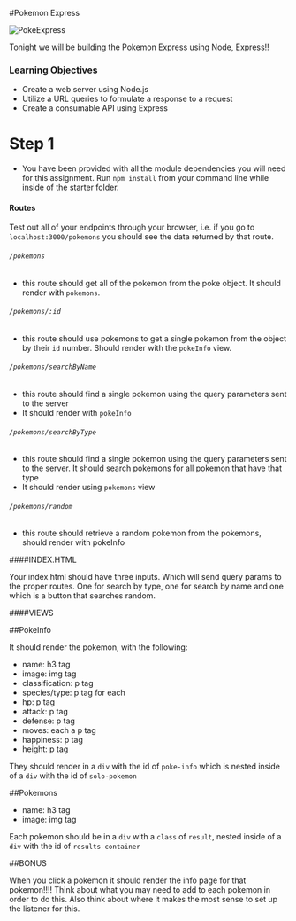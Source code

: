 #Pokemon Express

![PokeExpress](http://i86.photobucket.com/albums/k120/mannynews/Photo_092506_001.jpg)

Tonight we will be building the Pokemon Express using Node, Express!!

### Learning Objectives

* Create a web server using Node.js
* Utilize a URL queries to formulate a response to a request
* Create a consumable API using Express


# Step 1

- You have been provided with all the module dependencies you will need for this assignment. Run `npm install` from your command line while inside of the starter folder.

#### Routes

Test out all of your endpoints through your browser, i.e. if you go to `localhost:3000/pokemons` you should see the data returned by that route.

###### `/pokemons`
- this route should  get all of the pokemon from the poke object. It should render with `pokemons`. 

###### `/pokemons/:id`
- this route should use pokemons to get a single pokemon from the object by their `id` number. Should render with the `pokeInfo` view. 

###### `/pokemons/searchByName`
- this route should find a single pokemon using the query parameters sent to the server
- It should render with `pokeInfo`

###### `/pokemons/searchByType`
- this route should find a single pokemon using the query parameters sent to the server. It should search pokemons for all pokemon that have that type 
- It should render using `pokemons` view

###### `/pokemons/random`
- this route should retrieve a random pokemon from the pokemons, should render with pokeInfo


####INDEX.HTML

Your index.html should have three inputs. Which will send query params to the proper routes. One for search by type, one for search by name and one which is a button that searches random. 


####VIEWS

##PokeInfo

It should render the pokemon, with the following:

* name: h3 tag
* image: img tag
* classification: p tag
* species/type: p tag for each
* hp: p tag
* attack: p tag
* defense: p tag
* moves: each a p tag
* happiness: p tag 
* height: p tag

They should render in a `div` with the id of `poke-info` which is nested inside of a `div` with the id of `solo-pokemon` 

##Pokemons

* name: h3 tag
* image: img tag

Each pokemon should be in a `div` with a `class` of `result`, nested inside of a `div` with the id of `results-container`



##BONUS

When you click a pokemon it should render the info page for that pokemon!!!! Think about what you may need to add to each pokemon in order to do this. Also think about where it makes the most sense to set up the listener for this. 
